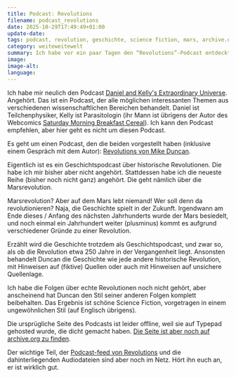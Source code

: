 ```yaml
---
title: Podcast: Revolutions
filename: podcast_revolutions
date: 2025-10-29T17:49:49+01:00
update-date:
tags: podcast, revolution, geschichte, science fiction, mars, archive.org, webcomic
category: weiteweitewelt
summary: Ich habe vor ein paar Tagen den “Revolutions”-Podcast entdeckt. Er geht um historische Revolutionen. Meistens. Die jüngste Serie von Folgen geht aber um eine Fiktive Marsrevolution.
image:
image-alt:
language:
---
```


Ich habe mir neulich den Podcast [Daniel and Kelly's Extraordinary Universe](https://sites.uci.edu/danielandkelly/). Angehört. Das ist ein Podcast, der alle möglichen interessanten Themen aus verschiedenen wissenschaftlichen Bereichen behandelt. Daniel ist Teilchenphysiker, Kelly ist Parasitologin (ihr Mann ist übrigens der Autor des Webcomics [Saturday Morning Breakfast Cereal](https://www.smbc-comics.com/)). Ich kann den Podcast empfehlen, aber hier geht es nicht um diesen Podcast.

Es geht um einen Podcast, den die beiden vorgestellt haben (inklusive einem Gespräch mit dem Autor): [Revolutions von Mike Duncan](https://revolutionspodcast.libsyn.com/).

Eigentlich ist es ein Geschichtspodcast über historische Revolutionen. Die habe ich mir bisher aber nicht angehört. Stattdessen habe ich die neueste Reihe (bisher noch nicht ganz) angehört. Die geht nämlich über die Marsrevolution.

Marsrevolution? Aber auf dem Mars lebt niemand! Wer soll denn da revolutionieren? Naja, die Geschichte spielt in der Zukunft. Irgendwann am Ende dieses / Anfang des nächsten Jahrhunderts wurde der Mars besiedelt, und noch einmal ein Jahrhundert weiter (plusminus) kommt es aufgrund verschiedener Gründe zu einer Revolution.

Erzählt wird die Geschichte trotzdem als Geschichtspodcast, und zwar so, als ob die Revolution etwa 250 Jahre in der Vergangenheit liegt. Ansonsten behandelt Duncan die Geschichte wie jede andere historische Revolution, mit Hinweisen auf (fiktive) Quellen oder auch mit Hinweisen auf unsichere Quellenlage.

Ich habe die Folgen über echte Revolutionen noch nicht gehört, aber anscheinend hat Duncan den Stil seiner anderen Folgen komplett beibehalten. Das Ergebnis ist schöne Science Fiction, vorgetragen in einem ungewöhnlichen Stil (auf Englisch übrigens).

Die ursprügliche Seite des Podcasts ist leider offline, weil sie auf Typepad gehosted wurde, die dicht gemacht haben. [Die Seite ist aber noch auf archive.org zu finden](https://web.archive.org/web/20250822224028/https://thehistoryofrome.typepad.com/revolutions_podcast/).

Der wichtige Teil, der [Podcast-feed von Revolutions](https://revolutionspodcast.libsyn.com/rss) und die dahinterliegenden Audiodateien sind aber noch im Netz. Hört ihn euch an, er ist wirklich gut.
